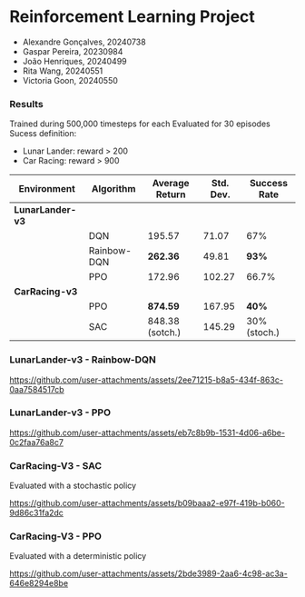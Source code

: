 # Reinforcement Learning Project 

- Alexandre Gonçalves, 20240738
- Gaspar Pereira, 20230984
- João Henriques, 20240499
- Rita Wang, 20240551
- Victoria Goon, 20240550
  
### Results
Trained during 500,000 timesteps for each
Evaluated for 30 episodes 
Sucess definition: 
- Lunar Lander: reward > 200
- Car Racing: reward > 900


| Environment    | Algorithm   | Average Return | Std. Dev. | Success Rate |
| -------------- | ----------- | -------------- | --------- | ------------ |
| **LunarLander-v3** |           |                |           |              |
|                | DQN         | 195.57         | 71.07     | 67%          |
|                | Rainbow-DQN | **262.36**     | 49.81     | **93%**      |
|                | PPO         | 172.96         | 102.27    | 66.7%        |
| **CarRacing-v3** |           |                |           |              |
|                | PPO         | **874.59**     | 167.95    | **40%**      |
|                | SAC         | 848.38 (sotch.)  | 145.29    | 30% (stoch.) |


### LunarLander-v3 - Rainbow-DQN
https://github.com/user-attachments/assets/2ee71215-b8a5-434f-863c-0aa7584517cb

### LunarLander-v3 - PPO
https://github.com/user-attachments/assets/eb7c8b9b-1531-4d06-a6be-0c2faa76a8c7


### CarRacing-V3 - SAC 
Evaluated with a stochastic policy

https://github.com/user-attachments/assets/b09baaa2-e97f-419b-b060-9d86c31fa2dc

### CarRacing-V3 - PPO
Evaluated with a deterministic policy

https://github.com/user-attachments/assets/2bde3989-2aa6-4c98-ac3a-646e8294e8be



